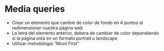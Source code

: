 # Media queries
* Crear un elemento que cambie de color de fondo en 4 puntos al redimensionar nuestra página web
* La letra del elemento anterior, debera de cambiar de color dependiendo si la página está en un formato portrait o landscape
* Utilizar metodología "Movil First"

